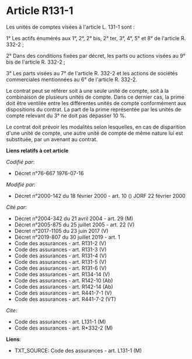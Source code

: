 # Article R131-1

Les unités de comptes visées à l'article L. 131-1 sont :

1° Les actifs énumérés aux 1°, 2°, 2° bis, 2° ter, 3°, 4°, 5° et 8° de l'article R. 332-2 ;

2° Dans des conditions fixées par décret, les parts ou actions visées au 9° bis de l'article R. 332-2 ;

3° Les parts visées au 7° de l'article R. 332-2 et les actions de sociétés commerciales mentionnées au 6° de l'article R.
332-2.

Le contrat peut se référer soit à une seule unité de compte, soit à la combinaison de plusieurs unités de compte. Dans ce
dernier cas, la prime doit être ventilée entre les différentes unités de compte conformément aux dispositions du contrat. La
part de la prime représentée par les unités de compte relevant du 3° ne doit pas dépasser 10 %.

Le contrat doit prévoir les modalités selon lesquelles, en cas de disparition d'une unité de compte, une autre unité de
compte de même nature lui est substituée, par un avenant au contrat.

**Liens relatifs à cet article**

_Codifié par_:

  - Décret n°76-667 1976-07-16

_Modifié par_:

  - Décret n°2000-142 du 18 février 2000 - art. 10 () JORF 22 février 2000

_Cité par_:

  - Décret n°2004-342 du 21 avril 2004 - art. 29 (M)
  - Décret n°2005-875 du 25 juillet 2005 - art. 22 (V)
  - Décret n°2017-1105 du 23 juin 2017 (V)
  - Décret n°2019-807 du 30 juillet 2019 - art. 1
  - Code des assurances - art. R131-2 (V)
  - Code des assurances - art. R131-3 (V)
  - Code des assurances - art. R131-4 (V)
  - Code des assurances - art. R131-5 (V)
  - Code des assurances - art. R131-6 (V)
  - Code des assurances - art. R134-14 (V)
  - Code des assurances - art. R142-10 (Ab)
  - Code des assurances - art. R142-14 (Ab)
  - Code des assurances - art. R441-7-1 (V)
  - Code des assurances - art. R441-7-2 (VT)

_Cite_:

  - Code des assurances - art. L131-1 (M)
  - Code des assurances - art. R*332-2 (M)

**Liens**:

  - TXT_SOURCE: Code des assurances - art. L131-1 (M)
